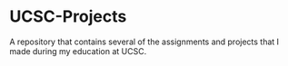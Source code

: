 # UCSC-Projects
A repository that contains several of the assignments and projects that I made during my education at UCSC.
